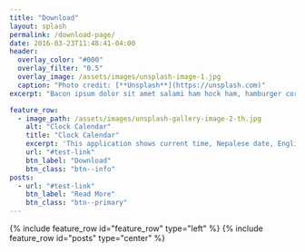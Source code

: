 ```yaml
---
title: "Download"
layout: splash
permalink: /download-page/
date: 2016-03-23T11:48:41-04:00
header:
  overlay_color: "#000"
  overlay_filter: "0.5"
  overlay_image: /assets/images/unsplash-image-1.jpg
  caption: "Photo credit: [**Unsplash**](https://unsplash.com)"
excerpt: "Bacon ipsum dolor sit amet salami ham hock ham, hamburger corned beef short ribs kielbasa biltong t-bone drumstick tri-tip tail sirloin pork chop."

feature_row:
  - image_path: /assets/images/unsplash-gallery-image-2-th.jpg
    alt: "Clock Calendar"
    title: "Clock Calendar"
    excerpt: 'This application shows current time, Nepalese date, English date, converts Nepalese to English date and vice-versa. It also helps to calculate the time period and save messages to remind at specific time and date. It supports x86 and x64 architectures.'
    url: "#test-link"
    btn_label: "Download"
    btn_class: "btn--info"
posts: 
  - url: "#test-link"
    btn_label: "Read More"
    btn_class: "btn--primary"
---
```


{% include feature_row id="feature_row" type="left" %}
{% include feature_row id="posts" type="center" %}


